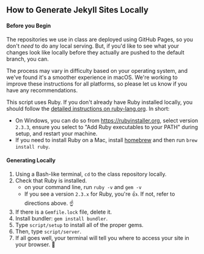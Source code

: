 ## How to Generate Jekyll Sites Locally

#### Before you Begin

The repositories we use in class are deployed using GitHub Pages, so you don't _need_ to do any local serving. But, if you'd like to see what your changes look like locally before they actually are pushed to the default branch, you can.

The process may vary in difficulty based on your operating system, and we've found it's a smoother experience in macOS. We're working to improve these instructions for all platforms, so please let us know if you have any recommendations.

This script uses Ruby. If you don't already have Ruby installed locally, you should follow the [detailed instructions on ruby-lang.org](https://www.ruby-lang.org/en/documentation/installation/). In short:

- On Windows, you can do so from https://rubyinstaller.org, select version `2.3.3`, ensure you select to "Add Ruby executables to your PATH" during setup, and restart your machine.
- If you need to install Ruby on a Mac, install [homebrew](https://brew.sh) and then run `brew install ruby`.

#### Generating Locally

1. Using a Bash-like terminal, `cd` to the class repository locally.
1. Check that Ruby is installed.
   - on your command line, run `ruby -v` and `gem -v`
   - If you see a version `2.3.x` for Ruby, you're :+1:. If not, refer to directions above. :point_up:
1. If there is a `Gemfile.lock` file, delete it.
1. Install bundler: `gem install bundler`.
1. Type `script/setup` to install all of the proper gems.
1. Then, type `script/server`.
1. If all goes well, your terminal will tell you where to access your site in your browser. :tada:
